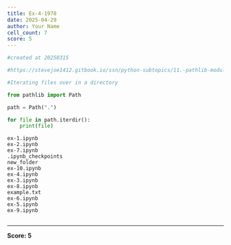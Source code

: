 ```yaml
---
title: Ex-4-1978
date: 2025-04-29
author: Your Name
cell_count: 7
score: 5
---
```


```python
#created at 20250315
```


```python
#https://stevejoe1412.gitbook.io/ssn/python-subtopics/11.-pathlib-module
```


```python
#Iterating files over in a directory
```


```python
from pathlib import Path
```


```python
path = Path(".")
```


```python
for file in path.iterdir():
    print(file)
```

    ex-1.ipynb
    ex-2.ipynb
    ex-7.ipynb
    .ipynb_checkpoints
    new_folder
    ex-10.ipynb
    ex-4.ipynb
    ex-3.ipynb
    ex-8.ipynb
    example.txt
    ex-6.ipynb
    ex-5.ipynb
    ex-9.ipynb



```python

```


---
**Score: 5**